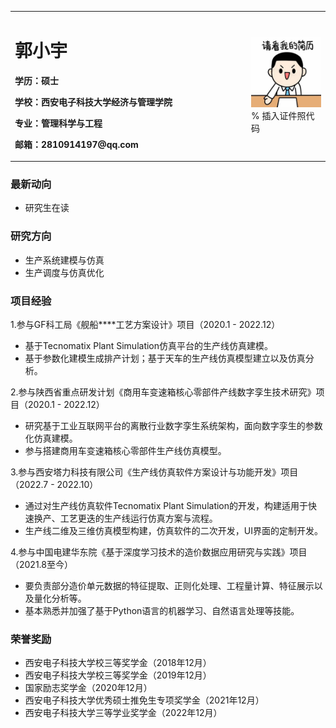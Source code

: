 <table border="0">
  <tr>
    <td width="75%">
      <h1>郭小宇</h1>
      <p><b>学历：硕士</b></p>
      <p><b>学校：西安电子科技大学经济与管理学院</b></p>
      <p><b>专业：管理科学与工程</b></p>
      <p><b>邮箱：2810914197@qq.com</b></p>
    </td>
    <td width="25%">
      <img src="/zhaopian.jpg" width="100%">      % 插入证件照代码
    </td>
  </tr>
</table>

### 最新动向
- 研究生在读

### 研究方向
- 生产系统建模与仿真
- 生产调度与仿真优化

### 项目经验
1.参与GF科工局《舰船****工艺方案设计》项目（2020.1 - 2022.12）
- 基于Tecnomatix Plant Simulation仿真平台的生产线仿真建模。
- 基于参数化建模生成排产计划；基于天车的生产线仿真模型建立以及仿真分析。

2.参与陕西省重点研发计划《商用车变速箱核心零部件产线数字孪生技术研究》项目（2020.1 - 2022.12）
- 研究基于工业互联网平台的离散行业数字孪生系统架构，面向数字孪生的参数化仿真建模。
- 参与搭建商用车变速箱核心零部件生产线仿真模型。

3.参与西安塔力科技有限公司《生产线仿真软件方案设计与功能开发》项目（2022.7 - 2022.10）
- 通过对生产线仿真软件Tecnomatix Plant Simulation的开发，构建适用于快速换产、工艺更迭的生产线运行仿真方案与流程。
- 生产线二维及三维仿真模型构建，仿真软件的二次开发，UI界面的定制开发。

4.参与中国电建华东院《基于深度学习技术的造价数据应用研究与实践》项目（2021.8至今）
- 要负责部分造价单元数据的特征提取、正则化处理、工程量计算、特征展示以及量化分析等。
- 基本熟悉并加强了基于Python语言的机器学习、自然语言处理等技能。

### 荣誉奖励
-	西安电子科技大学校三等奖学金（2018年12月）
-	西安电子科技大学校三等奖学金（2019年12月）
-	国家励志奖学金（2020年12月）
-	西安电子科技大学优秀硕士推免生专项奖学金（2021年12月）
-	西安电子科技大学三等学业奖学金（2022年12月）


